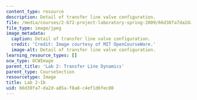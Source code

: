 ```yaml
---
content_type: resource
description: Detail of transfer line valve configuration.
file: /media/courses/2-672-project-laboratory-spring-2009/66d38fa7da2da85af8a8c4ef1d6fec80_lab2-1b.jpg
file_type: image/jpeg
image_metadata:
  caption: Detail of transfer line valve configuration.
  credit: 'Credit: Image courtesy of MIT OpenCourseWare.'
  image-alt: Detail of transfer line valve configuration.
learning_resource_types: []
ocw_type: OCWImage
parent_title: 'Lab 2: Transfer Line Dynamics'
parent_type: CourseSection
resourcetype: Image
title: Lab 2-1b
uid: 66d38fa7-da2d-a85a-f8a8-c4ef1d6fec80
---
```


